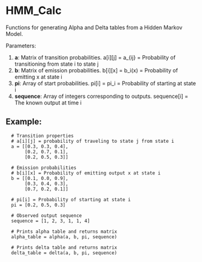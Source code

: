 # HMM_Calc
Functions for generating Alpha and Delta tables from a Hidden Markov Model. 

Parameters:

1. **a**: Matrix of transition probabilities. a[i][j] = a_{ij} = Probability of transitioning from state i to state j
2. **b**: Matrix of emission probabilities. b[i][x] = b_i(x) = Probability of emitting x at state i
3. **pi**: Array of start probabilities. pi[i] = pi_i = Probability of starting at state i
4. **sequence**: Array of integers corresponding to outputs. sequence[i] = The known output at time i

## Example:
    


      # Transition properties
      # a[i][j] = probability of traveling to state j from state i
      a = [[0.3, 0.3, 0.4],
           [0.2, 0.7, 0.1],
           [0.2, 0.5, 0.3]]

      # Emission probabilities
      # b[i][x] = Probability of emitting output x at state i
      b = [[0.1, 0.0, 0.9],
           [0.3, 0.4, 0.3],
           [0.7, 0.2, 0.1]]

      # pi[i] = Probability of starting at state i
      pi = [0.2, 0.5, 0.3]

      # Observed output sequence
      sequence = [1, 2, 3, 1, 1, 4]

      # Prints alpha table and returns matrix
      alpha_table = alpha(a, b, pi, sequence)

      # Prints delta table and returns matrix
      delta_table = delta(a, b, pi, sequence)
